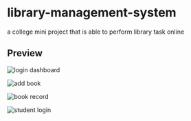 # library-management-system
a college mini project  that is able to perform library task online

## Preview

![login dashboard](https://github.com/et0o/library-management-system/assets/156741711/3534e93d-0e60-48e1-90a9-4033823e25ca)

![add book](https://github.com/et0o/library-management-system/assets/156741711/29f5ac31-e111-4ba3-b3ff-ce6d9b18ad18)

![book record](https://github.com/et0o/library-management-system/assets/156741711/5698b482-01d0-48b5-ad6e-6135dd9ab557)

![student login](https://github.com/et0o/library-management-system/assets/156741711/ef0f01c9-6638-463d-9525-682a0a1e33d0)
